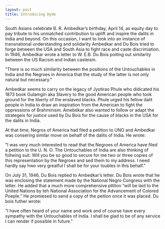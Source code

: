 ```yaml
---
layout: post
title: Introducing Hyde
---
```

South Asians celebrate B. R. Ambedkar’s birthday, April 14, as equity day to pay tribute to his unmatched contribution to uplift and inspire the dalits in India and beyond. On this occasion, I want to look into an instance of transnational understanding and solidarity Ambedkar and Du Bois tried to forge between the USA and South Asia to fight race and caste discrimiation. In 1946, Ambedkar wrote a letter to W. E.B. Du Bois poiting out similarity between the US Racism and Indian casteism. 

"There is so much similarity between the positions of the Untouchables in India and the Negroes in America that the study of the latter is not only natural but necessary." 

Ambedkar seems to carry on the legacy of Jyotirao Phule who didicated his 1873 book Gulamgiri aka Slavery to the good American people who took ground for the liberty of the enslaved blacks. Phule urged his fellow dalit people in India to draw an inspiration from the American to fight the oppressions of Brahminism. Amebdkar also wanted to follow or adapt the strategeis for justice used by Du Bois for the cause of blacks in the USA for the dalits in India. 

At that time, Negros of America had filed a petition to UNO and Ambedkar was consering similar move on behalf of the dalits of India. He wrote: 

"I was very much interested to read that the Negroes of America have filed a petition to the U. N. O. The Untouchables of India are also thinking of follwing suit. Will you be so good to secure for me two or three copies of this representation by the Negroes and sed them to my address. I need hardly say hwo very greatful I shall be for your toubles in this behalf." 

On July 31, 1946, Du Bois replied to Ambedkar’s letter. Du Bois wrote that he was enclosing the statement made by the National Negro Congress with the letter. He added that a much more comprehensive pttiton “will be laid to the United Nations by teh National Association for the Advancement of Colored Poeple.” He promiesed to send a copy of the peition once it was placed. Du bois futher wrote: 

"I have often heard of your name and work and of course have every sympathy with the Untouchables of India. I shall be glad to be of any service I can render if possible in future." 
